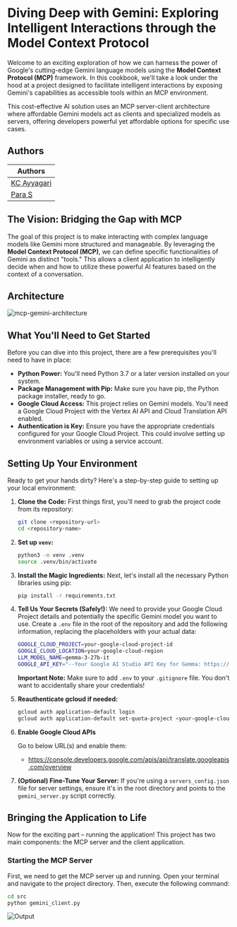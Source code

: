 # Diving Deep with Gemini: Exploring Intelligent Interactions through the Model Context Protocol

Welcome to an exciting exploration of how we can harness the power of Google's cutting-edge Gemini language models using the **Model Context Protocol (MCP)** framework. In this cookbook, we'll take a look under the hood at a project designed to facilitate intelligent interactions by exposing Gemini's capabilities as accessible tools within an MCP environment.

This cost-effective AI solution uses an MCP server-client architecture where affordable Gemini models act as clients and specialized models as servers, offering developers powerful yet affordable options for specific use cases.

## Authors

| Authors                                     |
| ------------------------------------------- |
| [KC Ayyagari](https://github.com/krishchyt) |
| [Para S](https://github.com/paraluke23)     |

## The Vision: Bridging the Gap with MCP

The goal of this project is to make interacting with complex language models like Gemini more structured and manageable. By leveraging the **Model Context Protocol (MCP)**, we can define specific functionalities of Gemini as distinct "tools." This allows a client application to intelligently decide when and how to utilize these powerful AI features based on the context of a conversation.

## Architecture

![mcp-gemini-architecture](https://storage.googleapis.com/github-repo/generative-ai/gemini/mcp/mcp-orchestration-app/mcp-gemini-architecture.svg)

## What You'll Need to Get Started

Before you can dive into this project, there are a few prerequisites you'll need to have in place:

- **Python Power:** You'll need Python 3.7 or a later version installed on your system.
- **Package Management with Pip:** Make sure you have pip, the Python package installer, ready to go.
- **Google Cloud Access:** This project relies on Gemini models. You'll need a Google Cloud Project with the Vertex AI API and Cloud Translation API enabled.
- **Authentication is Key:** Ensure you have the appropriate credentials configured for your Google Cloud Project. This could involve setting up environment variables or using a service account.

## Setting Up Your Environment

Ready to get your hands dirty? Here's a step-by-step guide to setting up your local environment:

1.  **Clone the Code:** First things first, you'll need to grab the project code from its repository:

    ```bash
    git clone <repository-url>
    cd <repository-name>
    ```

2.  **Set up `venv`:**

    ```bash
    python3 -m venv .venv
    source .venv/bin/activate
    ```

3.  **Install the Magic Ingredients:** Next, let's install all the necessary Python libraries using pip:

    ```bash
    pip install -r requirements.txt
    ```

4.  **Tell Us Your Secrets (Safely!):** We need to provide your Google Cloud Project details and potentially the specific Gemini model you want to use. Create a `.env` file in the root of the repository and add the following information, replacing the placeholders with your actual data:

    ```sh
    GOOGLE_CLOUD_PROJECT=your-google-cloud-project-id
    GOOGLE_CLOUD_LOCATION=your-google-cloud-region
    LLM_MODEL_NAME=gemma-3-27b-it
    GOOGLE_API_KEY="--Your Google AI Studio API Key for Gemma: https://aistudio.google.com/apikey --"
    ```

    **Important Note:** Make sure to add `.env` to your `.gitignore` file. You don't want to accidentally share your credentials!

5.  **Reauthenticate gcloud if needed:**

    ```sh
    gcloud auth application-default login
    gcloud auth application-default set-quota-project <your-google-cloud-project-id>
    ```

6.  **Enable Google Cloud APIs**

    Go to below URL(s) and enable them:

    - https://console.developers.google.com/apis/api/translate.googleapis.com/overview

7.  **(Optional) Fine-Tune Your Server:** If you're using a `servers_config.json` file for server settings, ensure it's in the root directory and points to the `gemini_server.py` script correctly.

## Bringing the Application to Life

Now for the exciting part – running the application! This project has two main components: the MCP server and the client application.

### Starting the MCP Server

First, we need to get the MCP server up and running. Open your terminal and navigate to the project directory. Then, execute the following command:

```bash
cd src
python gemini_client.py
```

![Output](https://storage.googleapis.com/github-repo/generative-ai/gemini/mcp/mcp-orchestration-app/Output.png)
